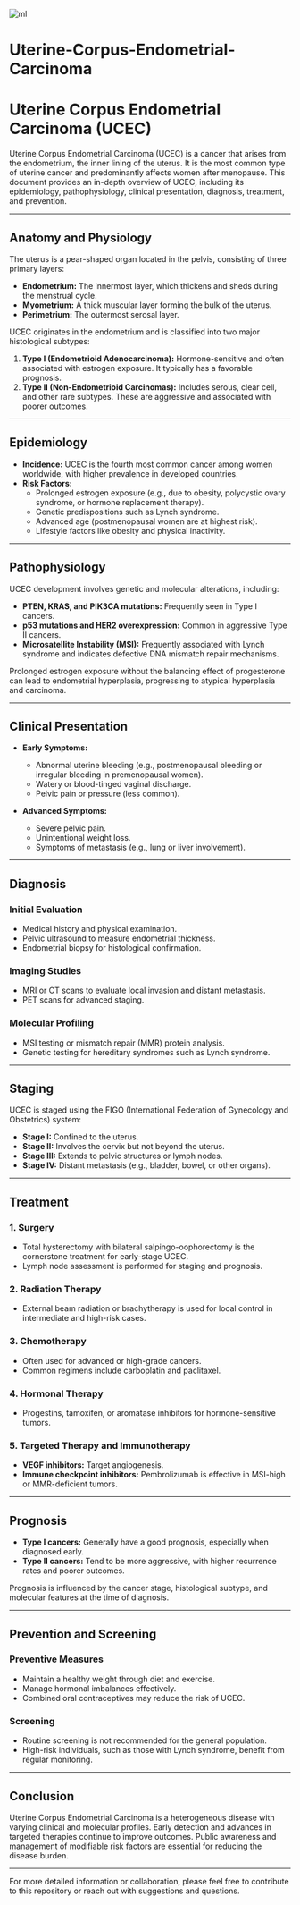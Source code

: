 ![ml](https://github.com/user-attachments/assets/43bb7375-5545-48f0-bc3d-11823d52993c)
# Uterine-Corpus-Endometrial-Carcinoma

# Uterine Corpus Endometrial Carcinoma (UCEC)

Uterine Corpus Endometrial Carcinoma (UCEC) is a cancer that arises from the endometrium, the inner lining of the uterus. It is the most common type of uterine cancer and predominantly affects women after menopause. This document provides an in-depth overview of UCEC, including its epidemiology, pathophysiology, clinical presentation, diagnosis, treatment, and prevention.

---

## Anatomy and Physiology

The uterus is a pear-shaped organ located in the pelvis, consisting of three primary layers:
- **Endometrium:** The innermost layer, which thickens and sheds during the menstrual cycle.
- **Myometrium:** A thick muscular layer forming the bulk of the uterus.
- **Perimetrium:** The outermost serosal layer.

UCEC originates in the endometrium and is classified into two major histological subtypes:
1. **Type I (Endometrioid Adenocarcinoma):** Hormone-sensitive and often associated with estrogen exposure. It typically has a favorable prognosis.
2. **Type II (Non-Endometrioid Carcinomas):** Includes serous, clear cell, and other rare subtypes. These are aggressive and associated with poorer outcomes.

---

## Epidemiology

- **Incidence:** UCEC is the fourth most common cancer among women worldwide, with higher prevalence in developed countries.
- **Risk Factors:**
  - Prolonged estrogen exposure (e.g., due to obesity, polycystic ovary syndrome, or hormone replacement therapy).
  - Genetic predispositions such as Lynch syndrome.
  - Advanced age (postmenopausal women are at highest risk).
  - Lifestyle factors like obesity and physical inactivity.

---

## Pathophysiology

UCEC development involves genetic and molecular alterations, including:
- **PTEN, KRAS, and PIK3CA mutations:** Frequently seen in Type I cancers.
- **p53 mutations and HER2 overexpression:** Common in aggressive Type II cancers.
- **Microsatellite Instability (MSI):** Frequently associated with Lynch syndrome and indicates defective DNA mismatch repair mechanisms.

Prolonged estrogen exposure without the balancing effect of progesterone can lead to endometrial hyperplasia, progressing to atypical hyperplasia and carcinoma.

---

## Clinical Presentation

- **Early Symptoms:**
  - Abnormal uterine bleeding (e.g., postmenopausal bleeding or irregular bleeding in premenopausal women).
  - Watery or blood-tinged vaginal discharge.
  - Pelvic pain or pressure (less common).

- **Advanced Symptoms:**
  - Severe pelvic pain.
  - Unintentional weight loss.
  - Symptoms of metastasis (e.g., lung or liver involvement).

---

## Diagnosis

### Initial Evaluation
- Medical history and physical examination.
- Pelvic ultrasound to measure endometrial thickness.
- Endometrial biopsy for histological confirmation.

### Imaging Studies
- MRI or CT scans to evaluate local invasion and distant metastasis.
- PET scans for advanced staging.

### Molecular Profiling
- MSI testing or mismatch repair (MMR) protein analysis.
- Genetic testing for hereditary syndromes such as Lynch syndrome.

---

## Staging

UCEC is staged using the FIGO (International Federation of Gynecology and Obstetrics) system:
- **Stage I:** Confined to the uterus.
- **Stage II:** Involves the cervix but not beyond the uterus.
- **Stage III:** Extends to pelvic structures or lymph nodes.
- **Stage IV:** Distant metastasis (e.g., bladder, bowel, or other organs).

---

## Treatment

### 1. Surgery
- Total hysterectomy with bilateral salpingo-oophorectomy is the cornerstone treatment for early-stage UCEC.
- Lymph node assessment is performed for staging and prognosis.

### 2. Radiation Therapy
- External beam radiation or brachytherapy is used for local control in intermediate and high-risk cases.

### 3. Chemotherapy
- Often used for advanced or high-grade cancers.
- Common regimens include carboplatin and paclitaxel.

### 4. Hormonal Therapy
- Progestins, tamoxifen, or aromatase inhibitors for hormone-sensitive tumors.

### 5. Targeted Therapy and Immunotherapy
- **VEGF inhibitors:** Target angiogenesis.
- **Immune checkpoint inhibitors:** Pembrolizumab is effective in MSI-high or MMR-deficient tumors.

---

## Prognosis

- **Type I cancers:** Generally have a good prognosis, especially when diagnosed early.
- **Type II cancers:** Tend to be more aggressive, with higher recurrence rates and poorer outcomes.

Prognosis is influenced by the cancer stage, histological subtype, and molecular features at the time of diagnosis.

---

## Prevention and Screening

### Preventive Measures
- Maintain a healthy weight through diet and exercise.
- Manage hormonal imbalances effectively.
- Combined oral contraceptives may reduce the risk of UCEC.

### Screening
- Routine screening is not recommended for the general population.
- High-risk individuals, such as those with Lynch syndrome, benefit from regular monitoring.

---

## Conclusion

Uterine Corpus Endometrial Carcinoma is a heterogeneous disease with varying clinical and molecular profiles. Early detection and advances in targeted therapies continue to improve outcomes. Public awareness and management of modifiable risk factors are essential for reducing the disease burden.

---

For more detailed information or collaboration, please feel free to contribute to this repository or reach out with suggestions and questions.
